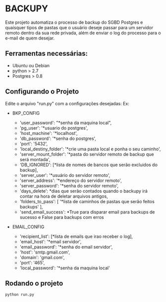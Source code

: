 # BACKUPY

Este projeto automatiza o processo de backup do SGBD Postgres e quaisquer tipos de pastas que o usuário deseje passar para um
servidor remoto dentro da sua rede privada, além de enviar o log do processo para o e-mail de quem desejar.

Ferramentas necessárias:
-------------------------

  - Ubuntu ou Debian
  - python > 2.7
  - Postgres > 0.8

Configurando o Projeto
--------------------------

Edite o arquivo "run.py" com a configurações desejadas:
Ex:

  - BKP_CONFIG
      - 'user_password': "*senha da maquina local",
      - 'pg_user': '*usuario do postgres',
      - 'host_machine': '*localhost',
      - 'db_password': '*senha do postgres',
      - 'port': '5432',
      - 'local_destiny_folder': '*crie uma pasta local e ponha o seu caminho',
      - 'server_mount_folder': '*pasta do servidor remoto de backup que será montada',
      - 'DB_IGNORED': [*lista de nomes de bancos que serão excluidos do backup],
      - 'server_user': '*usuário do servidor remoto',
      - 'server_address': '*endereço do servidor remoto',
      - 'server_password': '*senha do servidor remoto',
      - 'days_delete': *dias que serão contados quando o backupy irá contar na hora de deletar arquivos antigos,
      - 'folders_to_pass':
      [
          '*lista de caminhos de pastas que serão feitos backups'
      ],
      - 'send_email_success': *True para disparar email para backups de sucesso e False para backups com erros
  
  - EMAIL_CONFIG 
  
      - 'recipient_list': [*lista de emails que irao receber o log],
      - 'email_host': '*email servidor',
      - 'email_password': '*senha do email servidor',
      - 'host': 'smtp.gmail.com',
      - 'domain': 'gmail.com',
      - 'port': '465',
      - 'local_password': '*senha da maquina local'

Rodando o projeto
---------------------
    python run.py
